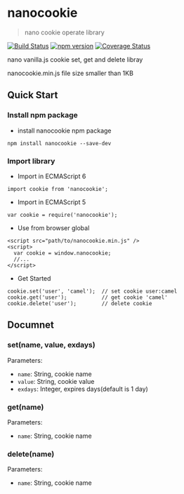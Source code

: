 # nanocookie
> nano cookie operate library

[![Build Status](https://travis-ci.org/camel2243/nanocookie.svg?branch=master)](https://travis-ci.org/camel2243/nanocookie)
[![npm version](https://badge.fury.io/js/nanocookie.svg)](https://badge.fury.io/js/nanocookie)
[![Coverage Status](https://coveralls.io/repos/camel2243/nanocookie/badge.svg?branch=master)](https://coveralls.io/r/camel2243/nanocookie?branch=master)

nano vanilla.js cookie set, get and delete libray

nanocookie.min.js file size smaller than 1KB

## Quick Start

### Install npm package
* install nanocookie npm package
```
npm install nanocookie --save-dev
```

### Import library

* Import in ECMAScript 6
```
import cookie from 'nanocookie';
```

* Import in ECMAScript 5
```
var cookie = require('nanocookie');
```

* Use from browser global
```
<script src="path/to/nanocookie.min.js" />
<script>
  var cookie = window.nanocookie;
  //...
</script>
```

* Get Started
```
cookie.set('user', 'camel');  // set cookie user:camel
cookie.get('user');           // get cookie 'camel'
cookie.delete('user');        // delete cookie
```

## Documnet
### set(name, value, exdays)
Parameters:</br>
* `name`: String, cookie name
* `value`: String, cookie value
* `exdays`: Integer, expires days(default is 1 day)

### get(name)
Parameters:</br>
* `name`: String, cookie name

### delete(name)
Parameters:</br>
* `name`: String, cookie name